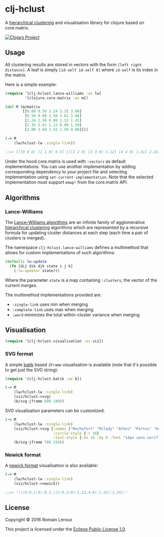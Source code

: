 # clj-hclust

A [hierarchical clustering][hc] and visualisation library for clojure based on core.matrix.

[![Clojars Project](https://img.shields.io/clojars/v/clj-hclust.svg)](https://clojars.org/clj-hclust)

## Usage

All clustering results are stored in vectors with the form `[left right distance]`.
A leaf is simply `[id-self id-self 0]` where `id-self` is its index in the matrix.

Here is a simple example:

```clj
(require '[clj-hclust.lance-williams :as lw]
         '[clojure.core.matrix :as m])

(def M (m/matrix
        [[0.00 0.50 2.24 3.35 3.00]
         [0.50 0.00 2.50 3.61 3.04]
         [2.24 2.50 0.00 1.12 1.41]
         [3.35 3.61 1.12 0.00 1.50]
         [3.00 3.04 1.41 1.50 0.00]]))

(-> M
    (lw/hclust-lw :single-link))
    
;;=> [[[0 0 0] [1 1 0] 0.5] [[[2 2 0] [3 3 0] 1.12] [4 4 0] 1.41] 2.24]
```

Under the hood core.matrix is used with `:vectorz` as default implementations. 
You can use another implementation by adding corresponding dependency to your project file and selecting implementation using `set-current-implementation`.
Note that the selected implementation must support `emap!` from the core.matrix API.

## Algorithms

### Lance-Williams

The [Lance–Williams algorithms][lance-williams] are an infinite family of agglomerative [hierarchical clustering][hc] algorithms which are represented by a recursive formula for updating cluster distances at each step (each time a pair of clusters is merged).

The namespace `clj-hclust.lance-williams` defines a multimethod that allows for custom implementations of such algorithms:

```clj
(defmulti lw-update
  (fn [dij dik djk state i j k] 
    (:lw-updater state)))
```

Where the parameter `state` is a map containing `:clusters`, the vector of the current merges.

The multimethod implementations provided are:

* `:single-link` uses min when merging
* `:complete-link` uses max when merging
* `:ward` minimizes the total within-cluster variance when merging 

## Visualisation

```clj
(require '[clj-hclust.visualisation :as viz])
```

### SVG format

A simple [batik][apache-batik] based `JFrame` visualisation is available (note that it's possible to get just the SVG string):

```clj
(require '[clj-hclust.batik :as b])

(-> M
    (lw/hclust-lw :single-link)
    (viz/hclust->svg)
    (b/svg-jframe 600 100))
```

SVG visualisation parameters can be customized:

```clj
(-> M
    (lw/hclust-lw :single-link)
    (viz/hclust->svg {:names ["Rochefort" "Milady" "Athos" "Portos" "Aramis"]
                      :circle-style {:r 10}
                      :text-style {:dx 16 :dy 6 :font "14px sans-serif"}})
    (b/svg-jframe 700 150))
```

### Newick format

A [newick format][newick] visualisation is also available:

```clj
(-> M
    (lw/hclust-lw :single-link)
    (viz/hclust->newick))

;;=> "(((0:0,1:0):0.5,((2:0,3:0):1.12,4:0):1.41):2.24);"
```

## License

Copyright &copy; 2016 Romain Leroux

This project is licensed under the [Eclipse Public License 1.0][license].

[hc]: https://en.wikipedia.org/wiki/Hierarchical_clustering

[lance-williams]: https://en.wikipedia.org/wiki/Ward%27s_method#Lance.E2.80.93Williams_algorithms

[apache-batik]: https://xmlgraphics.apache.org/batik/

[newick]: https://en.wikipedia.org/wiki/Newick_format

[license]: http://www.eclipse.org/legal/epl-v10.html

